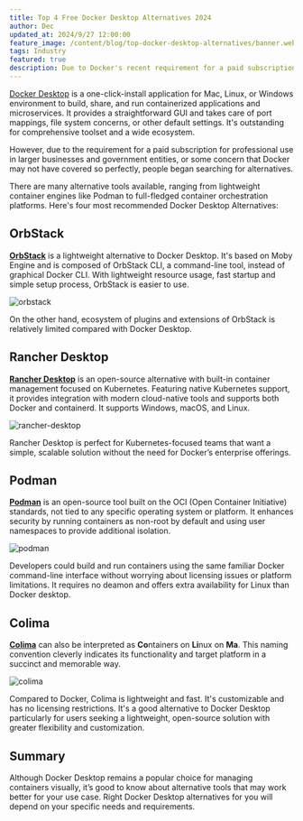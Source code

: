 ```yaml
---
title: Top 4 Free Docker Desktop Alternatives 2024
author: Dec
updated_at: 2024/9/27 12:00:00
feature_image: /content/blog/top-docker-desktop-alternatives/banner.webp
tags: Industry
featured: true
description: Due to Docker's recent requirement for a paid subscription for professional use, people began searching for alternatives. Right alternatives for you will depend on your specific needs and requirements.
---
```


[Docker Desktop](https://www.docker.com/products/docker-desktop/) is a one-click-install application for Mac, Linux, or Windows environment to build, share, and run containerized applications and microservices. It provides a straightforward GUI and takes care of port mappings, file system concerns, or other default settings. It's outstanding for comprehensive toolset and a wide ecosystem.

However, due to the requirement for a paid subscription for professional use in larger businesses and government entities, or some concern that Docker may not have covered so perfectly, people began searching for alternatives.

There are many alternative tools available, ranging from lightweight container engines like Podman to full-fledged container orchestration platforms. Here's four most recommended Docker Desktop Alternatives:

## OrbStack

[**OrbStack**](https://orbstack.dev/) is a lightweight alternative to Docker Desktop. It's based on Moby Engine and is composed of OrbStack CLI, a command-line tool, instead of graphical Docker CLI. With lightweight resource usage, fast startup and simple setup process, OrbStack is easier to use.

![orbstack](/content/blog/top-docker-desktop-alternatives/orbstack.webp)

On the other hand, ecosystem of plugins and extensions of OrbStack is relatively limited compared with Docker Desktop.

## Rancher Desktop

[**Rancher Desktop**](https://rancherdesktop.io/) is an open-source alternative with built-in container management focused on Kubernetes. Featuring native Kubernetes support, it provides integration with modern cloud-native tools and supports both Docker and containerd. It supports Windows, macOS, and Linux.

![rancher-desktop](/content/blog/top-docker-desktop-alternatives/rancher-desktop.webp)

Rancher Desktop is perfect for Kubernetes-focused teams that want a simple, scalable solution without the need for Docker’s enterprise offerings.

## Podman

[**Podman**](https://podman.io/) is an open-source tool built on the OCI (Open Container Initiative) standards, not tied to any specific operating system or platform. It enhances security by running containers as non-root by default and using user namespaces to provide additional isolation.

![podman](/content/blog/top-docker-desktop-alternatives/podman.webp)

Developers could build and run containers using the same familiar Docker command-line interface without worrying about licensing issues or platform limitations. It requires no deamon and offers extra availability for Linux than Docker desktop.

## Colima

[**Colima**](https://github.com/abiosoft/colima) can also be interpreted as **Co**ntainers on **Li**nux on **Ma**. This naming convention cleverly indicates its functionality and target platform in a succinct and memorable way.

![colima](/content/blog/top-docker-desktop-alternatives/colima.webp)

Compared to Docker, Colima is lightweight and fast. It's customizable and has no licensing restrictions. It's a good alternative to Docker Desktop particularly for users seeking a lightweight, open-source solution with greater flexibility and customization.

## Summary

Although Docker Desktop remains a popular choice for managing containers visually, it’s good to know about alternative tools that may work better for your use case. Right Docker Desktop alternatives for you will depend on your specific needs and requirements.
